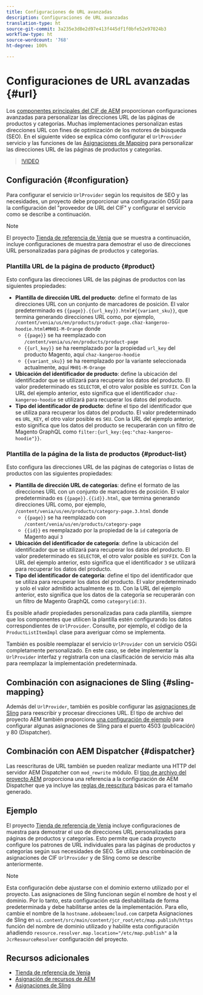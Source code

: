 ```yaml
---
title: Configuraciones de URL avanzadas
description: Configuraciones de URL avanzadas
translation-type: ht
source-git-commit: 3a235e3d8e2d97e413f445df1f0bfe52e97024b3
workflow-type: ht
source-wordcount: '768'
ht-degree: 100%

---
```



# Configuraciones de URL avanzadas {#url}

Los [componentes principales del CIF de AEM](https://github.com/adobe/aem-core-cif-components) proporcionan configuraciones avanzadas para personalizar las direcciones URL de las páginas de productos y categorías. Muchas implementaciones personalizan estas direcciones URL con fines de optimización de los motores de búsqueda (SEO). En el siguiente vídeo se explica cómo configurar el `UrlProvider` servicio y las funciones de las [Asignaciones de Mapping](https://sling.apache.org/documentation/the-sling-engine/mappings-for-resource-resolution.html) para personalizar las direcciones URL de las páginas de productos y categorías.

>[!VIDEO](https://video.tv.adobe.com/v/34350/?quality=12&captions=spa)

## Configuración {#configuration}

Para configurar el servicio `UrlProvider` según los requisitos de SEO y las necesidades, un proyecto debe proporcionar una configuración OSGI para la configuración del &quot;proveedor de URL del CIF&quot; y configurar el servicio como se describe a continuación.

>[!NOTE]
>
> El proyecto [Tienda de referencia de Venia](https://github.com/adobe/aem-cif-guides-venia) que se muestra a continuación, incluye configuraciones de muestra para demostrar el uso de direcciones URL personalizadas para páginas de productos y categorías.

### Plantilla URL de la página de producto {#product}

Esto configura las direcciones URL de las páginas de productos con las siguientes propiedades:

* **Plantilla de dirección URL del producto**: define el formato de las direcciones URL con un conjunto de marcadores de posición. El valor predeterminado es `{{page}}.{{url_key}}.html#{{variant_sku}}`, que termina generando direcciones URL como, por ejemplo, `/content/venia/us/en/products/product-page.chaz-kangeroo-hoodie.html#MH01-M-Orange` donde
   * `{{page}}` se ha reemplazado con `/content/venia/us/en/products/product-page`
   * `{{url_key}}` se ha reemplazado por la propiedad `url_key` del producto Magento, aquí `chaz-kangeroo-hoodie`
   * `{{variant_sku}}` se ha reemplazado por la variante seleccionada actualmente, aquí `MH01-M-Orange`
* **Ubicación del identificador de producto**: define la ubicación del identificador que se utilizará para recuperar los datos del producto. El valor predeterminado es `SELECTOR`, el otro valor posible es `SUFFIX`. Con la URL del ejemplo anterior, esto significa que el identificador `chaz-kangeroo-hoodie` se utilizará para recuperar los datos del producto.
* **Tipo del identificador de producto**: define el tipo del identificador que se utiliza para recuperar los datos del producto. El valor predeterminado es `URL_KEY`, el otro valor posible es `SKU`. Con la URL del ejemplo anterior, esto significa que los datos del producto se recuperarán con un filtro de Magento GraphQL como `filter:{url_key:{eq:"chaz-kangeroo-hoodie"}}`.

### Plantilla de la página de la lista de productos {#product-list}

Esto configura las direcciones URL de las páginas de categorías o listas de productos con las siguientes propiedades:

* **Plantilla de dirección URL de categorías**: define el formato de las direcciones URL con un conjunto de marcadores de posición. El valor predeterminado es `{{page}}.{{id}}.html`, que termina generando direcciones URL como, por ejemplo, `/content/venia/us/en/products/category-page.3.html` donde
   * `{{page}}` se ha reemplazado con `/content/venia/us/en/products/category-page`
   * `{{id}}` es reemplazado por la propiedad de la `id` categoría de Magento aquí `3`
* **Ubicación del identificador de categoría**: define la ubicación del identificador que se utilizará para recuperar los datos del producto. El valor predeterminado es `SELECTOR`, el otro valor posible es `SUFFIX`. Con la URL del ejemplo anterior, esto significa que el identificador `3` se utilizará para recuperar los datos del producto.
* **Tipo del identificador de categoría**: define el tipo del identificador que se utiliza para recuperar los datos del producto. El valor predeterminado y solo el valor admitido actualmente es `ID`. Con la URL del ejemplo anterior, esto significa que los datos de la categoría se recuperarán con un filtro de Magento GraphQL como `category(id:3)`.

Es posible añadir propiedades personalizadas para cada plantilla, siempre que los componentes que utilicen la plantilla estén configurando los datos correspondientes de `UrlProvider`. Consulte, por ejemplo, el código de la `ProductListItemImpl` clase para averiguar cómo se implementa.

También es posible reemplazar el servicio `UrlProvider` con un servicio OSGi completamente personalizado. En este caso, se debe implementar la `UrlProvider` interfaz y registrarla con una clasificación de servicio más alta para reemplazar la implementación predeterminada.

## Combinación con asignaciones de Sling {#sling-mapping}

Además del `UrlProvider`, también es posible configurar las [asignaciones de Sling](https://sling.apache.org/documentation/the-sling-engine/mappings-for-resource-resolution.html) para reescribir y procesar direcciones URL. El tipo de archivo del proyecto AEM también proporciona [una configuración de ejemplo](https://github.com/adobe/aem-cif-project-archetype/tree/master/src/main/archetype/samplecontent/src/main/content/jcr_root/etc/map.publish) para configurar algunas asignaciones de Sling para el puerto 4503 (publicación) y 80 (Dispatcher).

## Combinación con AEM Dispatcher {#dispatcher}

Las reescrituras de URL también se pueden realizar mediante una HTTP del servidor AEM Dispatcher con `mod_rewrite` módulo. El [tipo de archivo del proyecto AEM](https://github.com/adobe/aem-project-archetype) proporciona una referencia a la configuración de AEM Dispatcher que ya incluye las [reglas de reescritura](https://github.com/adobe/aem-project-archetype/tree/master/src/main/archetype/dispatcher.cloud) básicas para el tamaño generado.

## Ejemplo

El proyecto [Tienda de referencia de Venia](https://github.com/adobe/aem-cif-guides-venia) incluye configuraciones de muestra para demostrar el uso de direcciones URL personalizadas para páginas de productos y categorías. Esto permite que cada proyecto configure los patrones de URL individuales para las páginas de productos y categorías según sus necesidades de SEO. Se utiliza una combinación de asignaciones de CIF `UrlProvider` y de Sling como se describe anteriormente.

>[!NOTE]
>
>Esta configuración debe ajustarse con el dominio externo utilizado por el proyecto. Las asignaciones de Sling funcionan según el nombre de host y el dominio. Por lo tanto, esta configuración está deshabilitada de forma predeterminada y debe habilitarse antes de la implementación. Para ello, cambie el nombre de la `hostname.adobeaemcloud.com` carpeta Asignaciones de Sling en `ui.content/src/main/content/jcr_root/etc/map.publish/https` función del nombre de dominio utilizado y habilite esta configuración añadiendo `resource.resolver.map.location="/etc/map.publish"` a la `JcrResourceResolver` configuración del proyecto.

## Recursos adicionales

* [Tienda de referencia de Venia](https://github.com/adobe/aem-cif-guides-venia)
* [Asignación de recursos de AEM](https://docs.adobe.com/content/help/es-ES/experience-manager-65/deploying/configuring/resource-mapping.html)
* [Asignaciones de Sling](https://sling.apache.org/documentation/the-sling-engine/mappings-for-resource-resolution.html)

